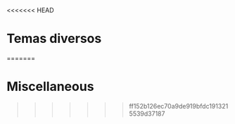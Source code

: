 
<<<<<<< HEAD
# Temas diversos
=======
# Miscellaneous
>>>>>>> ff152b126ec70a9de919bfdc1913215539d37187

